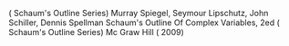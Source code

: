 ( Schaum's Outline Series) Murray Spiegel, Seymour Lipschutz, John Schiller, Dennis Spellman Schaum's Outline Of Complex Variables, 2ed ( Schaum's Outline Series) Mc Graw Hill ( 2009)
